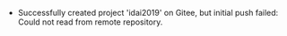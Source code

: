 - Successfully created project 'idai2019' on Gitee, but initial push failed: Could not read from remote repository.